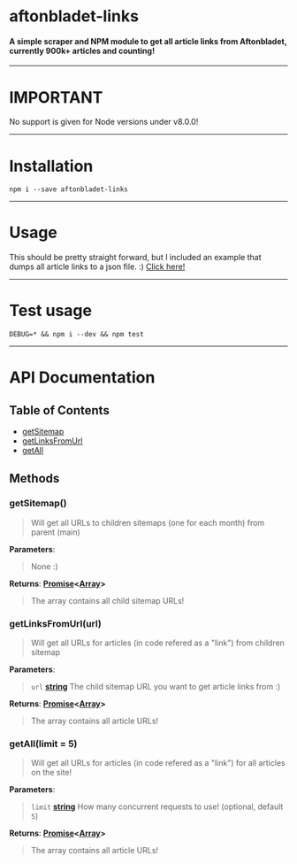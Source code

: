 # aftonbladet-links
#### A simple scraper and NPM module to get all article links from Aftonbladet, currently 900k+ articles and counting!

---

# IMPORTANT

No support is given for Node versions under v8.0.0!

---

# Installation

`npm i --save aftonbladet-links`

---

# Usage

This should be pretty straight forward, but I included an example that dumps all article links to a json file. :)
[Click here!](./blob/master/example/get-all-links-and-dump-to-file.js)

---

# Test usage

`DEBUG=* && npm i --dev && npm test`

---

# API Documentation

## Table of Contents

-   [getSitemap](#getsitemap)
-   [getLinksFromUrl](#getlinksfromurl)
-   [getAll](#getall)

## Methods

### getSitemap()

> Will get all URLs to children sitemaps (one for each month) from parent (main)

**Parameters**:

> None :)

**Returns**: **[Promise](https://developer.mozilla.org/en-US/docs/Web/JavaScript/Reference/Global_Objects/Promise)&lt;[Array](https://developer.mozilla.org/en-US/docs/Web/JavaScript/Reference/Global_Objects/Array)>**
>The array contains all child sitemap URLs!

### getLinksFromUrl(url)

> Will get all URLs for articles (in code refered as a "link") from children sitemap

**Parameters**:

> `url` **[string](https://developer.mozilla.org/en-US/docs/Web/JavaScript/Reference/Global_Objects/String)** The child sitemap URL you want to get article links from :)

**Returns**: **[Promise](https://developer.mozilla.org/en-US/docs/Web/JavaScript/Reference/Global_Objects/Promise)&lt;[Array](https://developer.mozilla.org/en-US/docs/Web/JavaScript/Reference/Global_Objects/Array)>**
> The array contains all article URLs!

### getAll(limit = 5)

> Will get all URLs for articles (in code refered as a "link") for all articles on the site!

**Parameters**:

> `limit` **[string](https://developer.mozilla.org/en-US/docs/Web/JavaScript/Reference/Global_Objects/String)** How many concurrent requests to use! (optional, default `5`)

**Returns**: **[Promise](https://developer.mozilla.org/en-US/docs/Web/JavaScript/Reference/Global_Objects/Promise)&lt;[Array](https://developer.mozilla.org/en-US/docs/Web/JavaScript/Reference/Global_Objects/Array)>**
> The array contains all article URLs!
